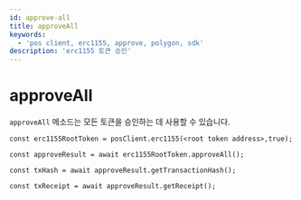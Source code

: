 ```yaml
---
id: approve-all
title: approveAll
keywords:
  - 'pos client, erc1155, approve, polygon, sdk'
description: 'erc1155 토큰 승인'
---
```


# approveAll

`approveAll` 메소드는 모든 토큰을 승인하는 데 사용할 수 있습니다.

```
const erc1155RootToken = posClient.erc1155(<root token address>,true);

const approveResult = await erc1155RootToken.approveAll();

const txHash = await approveResult.getTransactionHash();

const txReceipt = await approveResult.getReceipt();

```
